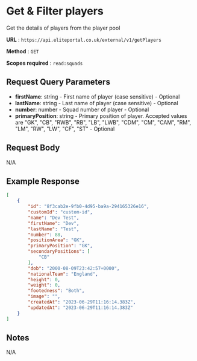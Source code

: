 
# Get & Filter players

Get the details of players from the player pool

**URL** : `https://api.eliteportal.co.uk/external/v1/getPlayers`

**Method** : `GET`

**Scopes required** : `read:squads`


## Request Query Parameters

  - **firstName**: string - First name of player (case sensitive) - Optional
  - **lastName**: string - Last name of player (case sensitive) - Optional
  - **number**: number - Squad number of player - Optional
  - **primaryPosition**: string - Primary position of player. Accepted values are "GK", "CB", "RWB", "RB", "LB", "LWB", "CDM", "CM", "CAM", "RM", "LM", "RW", "LW", "CF", "ST" - Optional

## Request Body

N/A

## Example Response
```json
[
    {
        "id": "8f3cab2e-9fb0-4d95-ba9a-294165326e16",
        "customId": "custom-id",
        "name": "Dev Test",
        "firstName": "Dev",
        "lastName": "Test",
        "number": 88,
        "positionArea": "GK",
        "primaryPosition": "GK",
        "secondaryPositions": [
            "CB"
        ],
        "dob": "2000-08-09T23:42:57+0000",
        "nationalTeam": "England",
        "height": 0,
        "weight": 0,
        "footedness": "Both",
        "image": "",
        "createdAt": "2023-06-29T11:16:14.383Z",
        "updatedAt": "2023-06-29T11:16:14.383Z"
    }
]
```

## Notes

N/A
